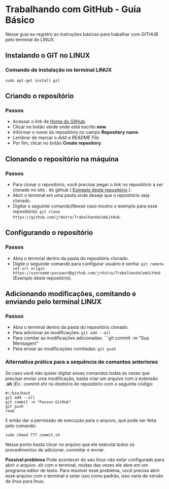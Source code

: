 # Trabalhando com GitHub - Guia Básico

Nesse guia eu registro as instruções básicas para trabalhar com GITHUB pelo terminal do LINUX

## Instalando o GIT no LINUX

### Comando de instalação no terminal LINUX

```
sudo apt-get install git
```

## Criando o reposítório

### Passos

+ Acessar o link da [Home do GitHub](https://github.com/).
+ Clicar no botão verde onde está escrito **new**.
+ Informar o nome do repositório no campo **Repository name**.
+ Lembrar de marcar o *Add a README File*.
+ Por fim, clicar no botão **Create repository**.

## Clonando o repositório na máquina

### Passos

+ Para clonar o repositório, você precisar pegar o link no repositório a ser clonado no site .
do github ( [Exmeplo deste repositório](https://github.com/jrdutra/TrabalhandoComGitHub) ).
+ Abrir o terminal em uma pasta onde deseja que o repositório seja clonado.
+ Digitar o seguinte comando(Nesse caso mostro o exemplo para esse repositório): ```git clone https://github.com/jrdutra/TrabalhandoComGitHub```.

## Configurando o repositório

### Passos

+ Abra o terminal dentro da pasta do repositório clonado.
+ Digite o seguinde comando para configurar usuário e senha: ```git remote set-url origin https://username:password@github.com/jrdutra/TrabalhandoComGitHub```
(Exemplo deste repositório).

## Adicionando modificações, comitando e enviando pelo terminal LINUX

### Passos

+ Abra o terminal dentro da pasta do repositório clonado.
+ Para adicionar as modificações: ```git add --all```
+ Para comitar as modificações adicionadas: ```git commit -m "Sua Mensagem"
+ Para enviar as modificações comitadas: ```git push```

### Alternativa prática para a sequência de comantos anteriores

Se caso você não quiser digitar esses comandos todas as vezes que precisar enviar uma modificação, basta criar um arquivo com a extensão **.sh** *(Ex.: commit.sh)*
no diretório do repositório com o seguinte código:
```
#!/bin/bash
git add --all
git commit -m "Passos-GitHub"
git push
read
```

E então dar a permissão de execução para o arquivo, que pode ser feita pelo comando:
```
sudo chmod 777 commit.sh
```

Nesse ponto basta clicar no arquivo que ele executa todos os procedimentos de adicionar, commitar e enviar.

**Possível problema**
Pode acontecer do seu linux não estar configurado para abrir o arquivo .sh com o terminal, muitas das vezes ele abre em um programa editor de texto.
Para resolver esse problema, você precisa abrir esse arquivo com o terminal e setar isso como padrão, isso varia de versão de linux para linux.


